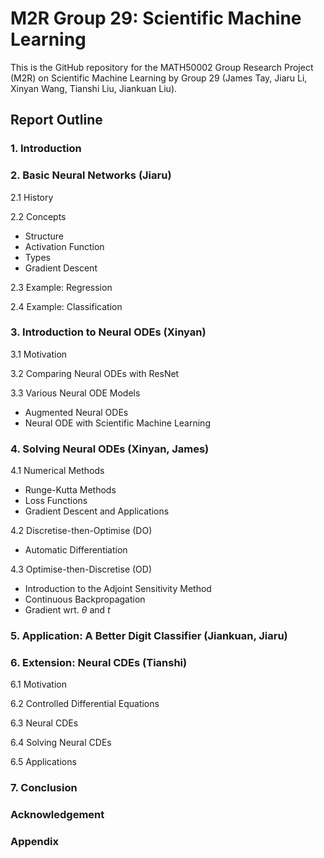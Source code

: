 # M2R Group 29: Scientific Machine Learning

This is the GitHub repository for the MATH50002 Group Research Project (M2R) on Scientific Machine Learning by Group 29 (James Tay, Jiaru Li, Xinyan Wang, Tianshi Liu, Jiankuan Liu).

## Report Outline

### 1. Introduction

### 2. Basic Neural Networks (Jiaru)

2.1 History

2.2 Concepts

- Structure
- Activation Function
- Types
- Gradient Descent

2.3 Example: Regression

2.4 Example: Classification

### 3. Introduction to Neural ODEs (Xinyan)

3.1 Motivation

3.2 Comparing Neural ODEs with ResNet

3.3 Various Neural ODE Models

- Augmented Neural ODEs
- Neural ODE with Scientific Machine Learning

### 4. Solving Neural ODEs (Xinyan, James)

4.1 Numerical Methods

- Runge-Kutta Methods
- Loss Functions
- Gradient Descent and Applications

4.2 Discretise-then-Optimise (DO)

- Automatic Differentiation

4.3 Optimise-then-Discretise (OD)

- Introduction to the Adjoint Sensitivity Method
- Continuous Backpropagation
- Gradient wrt. $\theta$ and $t$

### 5. Application: A Better Digit Classifier (Jiankuan, Jiaru)

### 6. Extension: Neural CDEs (Tianshi)

6.1 Motivation

6.2 Controlled Differential Equations

6.3 Neural CDEs

6.4 Solving Neural CDEs

6.5 Applications

### 7. Conclusion

### Acknowledgement

### Appendix
